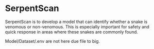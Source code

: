 # SerpentScan
SerpentScan is to develop a model that can identify whether a snake is venomous or non-venomous. This is especially important for safety and quick response in areas where these snakes are commonly found.

Model/Dataset/.env are not here due file to big.
